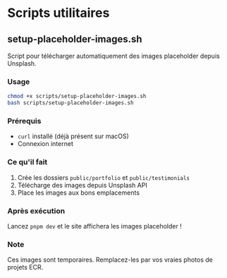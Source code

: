 # Scripts utilitaires

## setup-placeholder-images.sh

Script pour télécharger automatiquement des images placeholder depuis Unsplash.

### Usage

```bash
chmod +x scripts/setup-placeholder-images.sh
bash scripts/setup-placeholder-images.sh
```

### Prérequis

- `curl` installé (déjà présent sur macOS)
- Connexion internet

### Ce qu'il fait

1. Crée les dossiers `public/portfolio` et `public/testimonials`
2. Télécharge des images depuis Unsplash API
3. Place les images aux bons emplacements

### Après exécution

Lancez `pnpm dev` et le site affichera les images placeholder !

### Note

Ces images sont temporaires. Remplacez-les par vos vraies photos de projets ECR.

